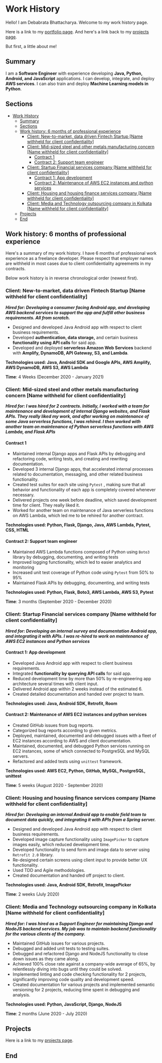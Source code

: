 # Work History

Hello! I am Debabrata Bhattacharya. Welcome to my work history page.

Here is a link to my [portfolio page](../index.html). And here's a link back to my [projects page](../projects.html).

But first, a little about me!

## Summary

I am a **Software Engineer** with experience developing **Java, Python, Android, and JavaScript** applications. I can develop, integrate, and deploy **AWS services**. I can also train and deploy **Machine Learning models in Python**.

<!-- markdownlint-disable MD024 -->
## Sections

- [Work History](#work-history)
  - [Summary](#summary)
  - [Sections](#sections)
  - [Work history: 6 months of professional experience](#work-history-6-months-of-professional-experience)
    - [Client: New-to-market, data driven Fintech Startup [Name withheld for client confidentiality]](#client-new-to-market-data-driven-fintech-startup-name-withheld-for-client-confidentiality)
    - [Client: Mid-sized steel and other metals manufacturing concern [Name withheld for client confidentiality]](#client-mid-sized-steel-and-other-metals-manufacturing-concern-name-withheld-for-client-confidentiality)
      - [Contract 1](#contract-1)
      - [Contract 2: Support team engineer](#contract-2-support-team-engineer)
    - [Client: Startup Financial services company [Name withheld for client confidentiality]](#client-startup-financial-services-company-name-withheld-for-client-confidentiality)
      - [Contract 1: App development](#contract-1-app-development)
      - [Contract 2: Maintenance of AWS EC2 instances and python services](#contract-2-maintenance-of-aws-ec2-instances-and-python-services)
    - [Client: Housing and housing finance services company [Name withheld for client confidentiality]](#client-housing-and-housing-finance-services-company-name-withheld-for-client-confidentiality)
    - [Client: Media and Technology outsourcing company in Kolkata [Name withheld for client confidentiality]](#client-media-and-technology-outsourcing-company-in-kolkata-name-withheld-for-client-confidentiality)
  - [Projects](#projects)
  - [End](#end)

## Work history: 6 months of professional experience

Here's a summary of my work history. I have 6 months of professional work experience as a freelance developer. Please respect that employer names are withheld in most cases due to client confidentiality agreements in my contracts.

Below work history is in reverse chronological order (newest first).

### Client: New-to-market, data driven Fintech Startup [Name withheld for client confidentiality]

***Hired for: Developing a consumer facing Android app, and developing AWS backend services to support the app and fulfill other business requirements. All from scratch.***

- Designed and developed Java Android app with respect to client business requirements.
- Developed **authentication, data storage,** and certain business **functionality using API calls** for said app.
- Developed and deployed **serverless Amazon Web Services** backend with **Amplify, DynamoDB, API Gateway, S3, and Lambda**.

**Technologies used: Java, Android SDK and Google APIs, AWS Amplify, AWS DynamoDB, AWS S3, AWS Lambda**

**Time**: 4 Weeks (December 2020 - January 2021)

### Client: Mid-sized steel and other metals manufacturing concern [Name withheld for client confidentiality]

***Hired for: I was hired for 2 contracts. Initially, I worked with a team for maintenance and development of internal Django websites, and Flask APIs. They really liked my work, and after working on maintenance of some Java serverless functions, I was rehired. I then worked with another team on maintenance of Python serverless functions with AWS Lambda, and Flask APIs***

#### Contract 1

- Maintained internal Django apps and Flask APIs by debugging and refactoring code, writing tests, and creating and rewriting documentation.
- Developed 3 internal Django apps, that accelerated internal processes related to documentation, messaging, and other related business functionality.
- Created test suites for each site using `Pytest` , making sure that all behavior and functionality of each app is completely covered whenever necessary.
- Delivered projects one week before deadline, which saved development time for client. They really liked it.
- Worked for another team on maintenance of Java serverless functions on AWS Lambda, which led me to be rehired for another contract.

**Technologies used: Python, Flask, Django, Java, AWS Lambda, Pytest, CSS, HTML**

#### Contract 2: Support team engineer

- Maintained AWS Lambda functions composed of Python using `Boto3` library by debugging, documenting, and writing tests
- Improved logging functionality, which led to easier analytics and monitoring
- Increased unit test coverage of Python code using `Pytest` from 50% to 95%
- Maintained Flask APIs by debugging, documenting, and writing tests

**Technologies used: Python, Flask, Boto3, AWS Lambda, AWS S3, Pytest**

**Time**: 3 months (September 2020 - December 2020)

### Client: Startup Financial services company [Name withheld for client confidentiality]

***Hired for: Developing an internal survey and documentation Android app, and integrating it with APIs. I was re-hired to work on maintenance of AWS EC2 instances and Python services***

#### Contract 1: App development

- Developed Java Android app with respect to client business requirements.
- Integrated **functionality by querying API calls** for said app.
- Reduced development time by more than 50% by re-engineering app architecture several times with client input.
- Delivered Android app within 2 weeks instead of the estimated 6.
- Created detailed documentation and handed over project to team.

**Technologies used: Java, Android SDK, Retrofit, Room**

#### Contract 2: Maintenance of AWS EC2 instances and python services

- Created GitHub issues from bug reports.
- Categorized bug reports according to given metrics.
- Deployed, maintained, documented and debugged issues with a fleet of EC2 instances according to AWS and client documentation.
- Maintained, documented, and debugged Python services running on EC2 instances, some of which connected to PostgreSQL and MySQL servers.
- Refactored and added tests using `unittest` framework.

**Technologies used: AWS EC2, Python, GitHub, MySQL, PostgreSQL, unittest**

**Time**: 5 weeks (August 2020 - September 2020)

### Client: Housing and housing finance services company [Name withheld for client confidentiality]

***Hired for: Developing an internal Android app to enable field team to document data quickly, and integrating it with APIs from a Spring server.***

- Designed and developed Java Android app with respect to client business requirements.
- Developed image capture functionality using `ImagePicker` to capture images easily, which reduced development time.
- Developed functionality to send form and image data to server using `Retrofit 2.0` library.
- Re-designed certain screens using client input to provide better UX functionality.
- Used TDD and Agile methodologies.
- Created documentation and handed off project to client.

**Technologies used: Java, Android SDK, Retrofit, ImagePicker**

**Time**: 2 weeks (July 2020)

### Client: Media and Technology outsourcing company in Kolkata [Name withheld for client confidentiality]

***Hired for: I was hired as a Support Engineer for maintaining Django and NodeJS backend services. My job was to maintain backend functionality for the various clients of the company.***

- Maintained GitHub issues for various projects.
- Debugged and added unit tests to testing suites.
- Debugged and refactored Django and NodeJS functionality to close down issues as they came along.
- Achieved 100% close rate against a company-wide average of 65%, by relentlessly diving into bugs until they could be solved.
- Implemented linting and code checking functionality for 2 projects, significantly improving code quality and development speed.
- Created documentation for various projects and implemented semantic versioning for 2 projects, reducing time spent in debugging and analysis.

**Technologies used: Python, JavaScript, Django, NodeJS**

**Time**: 2 months (June 2020 - July 2020)

## Projects

Here is a link to my [projects page](../projects.html).

## End
